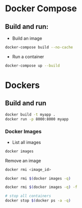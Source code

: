 # Docker Compose

## Build and run:

- Build an image
```bash
docker-compose build --no-cache
```

- Run a container
```bash
docker-compose up --build

```


# Dockers

## Build and run

```bash
docker build -t myapp .
docker run -p 8000:8000 myapp
```


### Docker Images

- List all images
```bash
docker images
```

Remove an image

```bash
docker rmi <image_id>

docker rmi $(docker images -q)

docker rmi $(docker images -q) -f

# stop all containers
docker stop $(docker ps -a -q)
```
